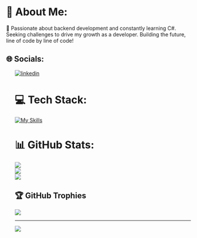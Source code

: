 
# 💫 About Me:
🔭 Passionate about backend development and constantly learning C#. Seeking challenges to drive my growth as a developer. Building the future, line of code by line of code!


## 🌐 Socials:

<ul>
<a href="https://www.linkedin.com/in/wilmer-jose-de-la-cruz-22919925a/" target="_blank">
<img src="https://img.shields.io/badge/linkedin:  Wilmer Jose-%2300acee.svg?color=405DE6&style=for-the-badge&logo=linkedin&logoColor=white" alt=linkedin style="margin-bottom: 5px;"/>
</a>
  

# 💻 Tech Stack:
[![My Skills](https://skillicons.dev/icons?i=cs,dotnet&perline=3)](https://skillicons.dev)
# 📊 GitHub Stats:
![](https://github-readme-stats.vercel.app/api?username=Wil-JsDev&theme=tokyonight&hide_border=false&include_all_commits=false&count_private=false)<br/>
![](https://github-readme-streak-stats.herokuapp.com/?user=Wil-JsDev&theme=tokyonight&hide_border=false)<br/>
![](https://github-readme-stats.vercel.app/api/top-langs/?username=Wil-JsDev&theme=tokyonight&hide_border=false&include_all_commits=false&count_private=false&layout=compact)

## 🏆 GitHub Trophies
![](https://github-profile-trophy.vercel.app/?username=Wil-JsDev&theme=nord&no-frame=false&no-bg=true&margin-w=4)

---
[![](https://visitcount.itsvg.in/api?id=Wil-JsDev&icon=0&color=0)](https://visitcount.itsvg.in)

<!-- Proudly created with GPRM ( https://gprm.itsvg.in ) -->

